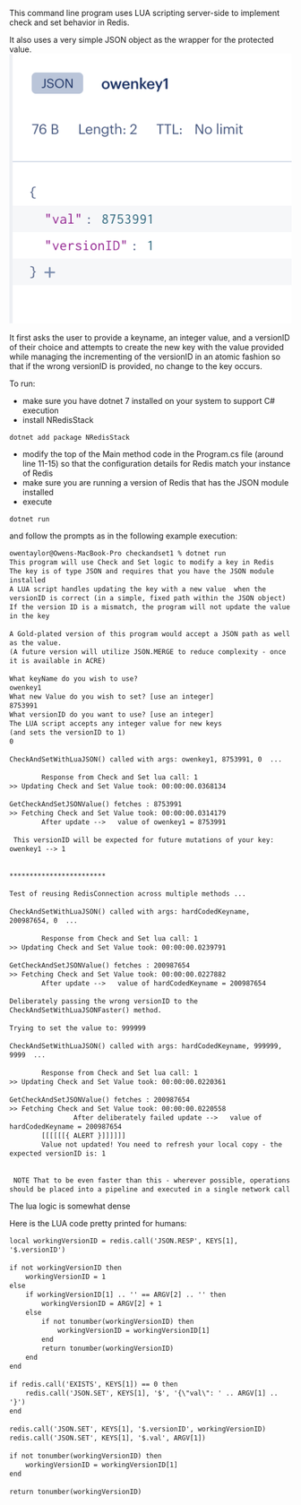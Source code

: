 This command line program uses LUA scripting server-side to implement check and set behavior in Redis.

It also uses a very simple JSON object as the wrapper for the protected value.
![JSON_SAMPLE](checkandsetJSONObject.png)

It first asks the user to provide a keyname, an integer value, and a versionID of their choice and attempts to create the new key with the value provided while managing the incrementing of the versionID in an atomic fashion so that if the wrong versionID is provided, no change to the key occurs.

To run: 
- make sure you have dotnet 7 installed on your system to support C# execution
- install NRedisStack 
```
dotnet add package NRedisStack
```
- modify the top of the Main method code in the Program.cs file (around line 11-15) so that the configuration details for Redis match your instance of Redis
- make sure you are running a version of Redis that has the JSON module installed
- execute 
```
dotnet run
```
and follow the prompts as in the following example execution:

```
owentaylor@Owens-MacBook-Pro checkandset1 % dotnet run
This program will use Check and Set logic to modify a key in Redis
The key is of type JSON and requires that you have the JSON module installed
A LUA script handles updating the key with a new value  when the versionID is correct (in a simple, fixed path within the JSON object)
If the version ID is a mismatch, the program will not update the value in the key

A Gold-plated version of this program would accept a JSON path as well as the value.
(A future version will utilize JSON.MERGE to reduce complexity - once it is available in ACRE)

What keyName do you wish to use?
owenkey1
What new Value do you wish to set? [use an integer]
8753991
What versionID do you want to use? [use an integer]
The LUA script accepts any integer value for new keys
(and sets the versionID to 1)
0

CheckAndSetWithLuaJSON() called with args: owenkey1, 8753991, 0  ...

        Response from Check and Set lua call: 1
>> Updating Check and Set Value took: 00:00:00.0368134

GetCheckAndSetJSONValue() fetches : 8753991
>> Fetching Check and Set Value took: 00:00:00.0314179
        After update -->   value of owenkey1 = 8753991

 This versionID will be expected for future mutations of your key: owenkey1 --> 1


************************

Test of reusing RedisConnection across multiple methods ...

CheckAndSetWithLuaJSON() called with args: hardCodedKeyname, 200987654, 0  ...

        Response from Check and Set lua call: 1
>> Updating Check and Set Value took: 00:00:00.0239791

GetCheckAndSetJSONValue() fetches : 200987654
>> Fetching Check and Set Value took: 00:00:00.0227882
        After update -->   value of hardCodedKeyname = 200987654

Deliberately passing the wrong versionID to the CheckAndSetWithLuaJSONFaster() method.

Trying to set the value to: 999999

CheckAndSetWithLuaJSON() called with args: hardCodedKeyname, 999999, 9999  ...

        Response from Check and Set lua call: 1
>> Updating Check and Set Value took: 00:00:00.0220361

GetCheckAndSetJSONValue() fetches : 200987654
>> Fetching Check and Set Value took: 00:00:00.0220558
                After deliberately failed update -->   value of hardCodedKeyname = 200987654
        [[[[[[{ ALERT }]]]]]]
        Value not updated! You need to refresh your local copy - the expected versionID is: 1


 NOTE That to be even faster than this - wherever possible, operations should be placed into a pipeline and executed in a single network call
```

 The lua logic is somewhat dense 

 Here is the LUA code pretty printed for humans:
```
local workingVersionID = redis.call('JSON.RESP', KEYS[1], '$.versionID')

if not workingVersionID then
    workingVersionID = 1
else
    if workingVersionID[1] .. '' == ARGV[2] .. '' then
        workingVersionID = ARGV[2] + 1
    else
        if not tonumber(workingVersionID) then
            workingVersionID = workingVersionID[1]
        end
        return tonumber(workingVersionID)
    end
end

if redis.call('EXISTS', KEYS[1]) == 0 then
    redis.call('JSON.SET', KEYS[1], '$', '{\"val\": ' .. ARGV[1] .. '}')
end

redis.call('JSON.SET', KEYS[1], '$.versionID', workingVersionID)
redis.call('JSON.SET', KEYS[1], '$.val', ARGV[1])

if not tonumber(workingVersionID) then
    workingVersionID = workingVersionID[1]
end

return tonumber(workingVersionID)
```

